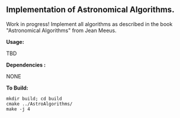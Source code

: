 ## Implementation of Astronomical Algorithms.

Work in progress!
Implement all algorithms as described in the book "Astronomical Algorithms" from Jean Meeus.

**Usage:**

TBD

**Dependencies :**

NONE

**To Build:**

```
mkdir build; cd build
cmake ../AstroAlgorithms/
make -j 4
```
